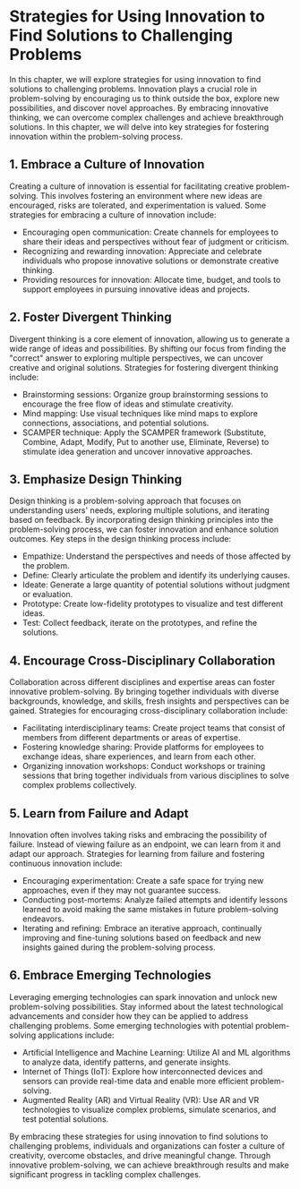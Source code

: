 Strategies for Using Innovation to Find Solutions to Challenging Problems
==================================================================================

In this chapter, we will explore strategies for using innovation to find solutions to challenging problems. Innovation plays a crucial role in problem-solving by encouraging us to think outside the box, explore new possibilities, and discover novel approaches. By embracing innovative thinking, we can overcome complex challenges and achieve breakthrough solutions. In this chapter, we will delve into key strategies for fostering innovation within the problem-solving process.

**1. Embrace a Culture of Innovation**
--------------------------------------

Creating a culture of innovation is essential for facilitating creative problem-solving. This involves fostering an environment where new ideas are encouraged, risks are tolerated, and experimentation is valued. Some strategies for embracing a culture of innovation include:

* Encouraging open communication: Create channels for employees to share their ideas and perspectives without fear of judgment or criticism.
* Recognizing and rewarding innovation: Appreciate and celebrate individuals who propose innovative solutions or demonstrate creative thinking.
* Providing resources for innovation: Allocate time, budget, and tools to support employees in pursuing innovative ideas and projects.

**2. Foster Divergent Thinking**
--------------------------------

Divergent thinking is a core element of innovation, allowing us to generate a wide range of ideas and possibilities. By shifting our focus from finding the "correct" answer to exploring multiple perspectives, we can uncover creative and original solutions. Strategies for fostering divergent thinking include:

* Brainstorming sessions: Organize group brainstorming sessions to encourage the free flow of ideas and stimulate creativity.
* Mind mapping: Use visual techniques like mind maps to explore connections, associations, and potential solutions.
* SCAMPER technique: Apply the SCAMPER framework (Substitute, Combine, Adapt, Modify, Put to another use, Eliminate, Reverse) to stimulate idea generation and uncover innovative approaches.

**3. Emphasize Design Thinking**
--------------------------------

Design thinking is a problem-solving approach that focuses on understanding users' needs, exploring multiple solutions, and iterating based on feedback. By incorporating design thinking principles into the problem-solving process, we can foster innovation and enhance solution outcomes. Key steps in the design thinking process include:

* Empathize: Understand the perspectives and needs of those affected by the problem.
* Define: Clearly articulate the problem and identify its underlying causes.
* Ideate: Generate a large quantity of potential solutions without judgment or evaluation.
* Prototype: Create low-fidelity prototypes to visualize and test different ideas.
* Test: Collect feedback, iterate on the prototypes, and refine the solutions.

**4. Encourage Cross-Disciplinary Collaboration**
-------------------------------------------------

Collaboration across different disciplines and expertise areas can foster innovative problem-solving. By bringing together individuals with diverse backgrounds, knowledge, and skills, fresh insights and perspectives can be gained. Strategies for encouraging cross-disciplinary collaboration include:

* Facilitating interdisciplinary teams: Create project teams that consist of members from different departments or areas of expertise.
* Fostering knowledge sharing: Provide platforms for employees to exchange ideas, share experiences, and learn from each other.
* Organizing innovation workshops: Conduct workshops or training sessions that bring together individuals from various disciplines to solve complex problems collectively.

**5. Learn from Failure and Adapt**
-----------------------------------

Innovation often involves taking risks and embracing the possibility of failure. Instead of viewing failure as an endpoint, we can learn from it and adapt our approach. Strategies for learning from failure and fostering continuous innovation include:

* Encouraging experimentation: Create a safe space for trying new approaches, even if they may not guarantee success.
* Conducting post-mortems: Analyze failed attempts and identify lessons learned to avoid making the same mistakes in future problem-solving endeavors.
* Iterating and refining: Embrace an iterative approach, continually improving and fine-tuning solutions based on feedback and new insights gained during the problem-solving process.

**6. Embrace Emerging Technologies**
------------------------------------

Leveraging emerging technologies can spark innovation and unlock new problem-solving possibilities. Stay informed about the latest technological advancements and consider how they can be applied to address challenging problems. Some emerging technologies with potential problem-solving applications include:

* Artificial Intelligence and Machine Learning: Utilize AI and ML algorithms to analyze data, identify patterns, and generate insights.
* Internet of Things (IoT): Explore how interconnected devices and sensors can provide real-time data and enable more efficient problem-solving.
* Augmented Reality (AR) and Virtual Reality (VR): Use AR and VR technologies to visualize complex problems, simulate scenarios, and test potential solutions.

By embracing these strategies for using innovation to find solutions to challenging problems, individuals and organizations can foster a culture of creativity, overcome obstacles, and drive meaningful change. Through innovative problem-solving, we can achieve breakthrough results and make significant progress in tackling complex challenges.
